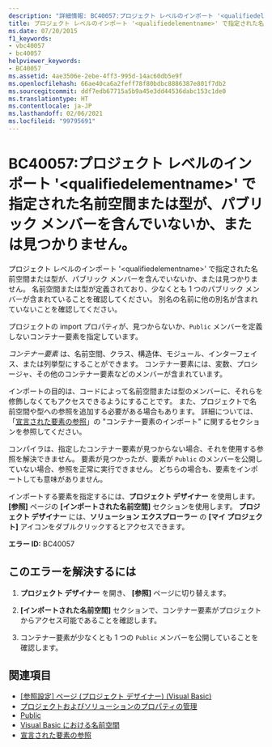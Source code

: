 ```yaml
---
description: "詳細情報: BC40057:プロジェクト レベルのインポート '<qualifiedelementname>' で指定された名前空間または型が、パブリック メンバーを含んでいないか、または見つかりません。"
title: プロジェクト レベルのインポート '<qualifiedelementname>' で指定された名前空間または型が、パブリック メンバーを含んでいないか、または見つかりません。
ms.date: 07/20/2015
f1_keywords:
- vbc40057
- bc40057
helpviewer_keywords:
- BC40057
ms.assetid: 4ae3506e-2ebe-4ff3-995d-14ac60db5e9f
ms.openlocfilehash: 66ae40ca6a2feff78f80bdbc8886387e801f7db2
ms.sourcegitcommit: ddf7edb67715a5b9a45e3dd44536dabc153c1de0
ms.translationtype: HT
ms.contentlocale: ja-JP
ms.lasthandoff: 02/06/2021
ms.locfileid: "99795691"
---
```

# <a name="bc40057-namespace-or-type-specified-in-the-project-level-imports-qualifiedelementname-doesnt-contain-any-public-member-or-cannot-be-found"></a>BC40057:プロジェクト レベルのインポート '\<qualifiedelementname>' で指定された名前空間または型が、パブリック メンバーを含んでいないか、または見つかりません。

プロジェクト レベルのインポート '\<qualifiedelementname>' で指定された名前空間または型が、パブリック メンバーを含んでいないか、または見つかりません。 名前空間または型が定義されており、少なくとも 1 つのパブリック メンバーが含まれていることを確認してください。 別名の名前に他の別名が含まれていないことを確認してください。

 プロジェクトの import プロパティが、見つからないか、`Public` メンバーを定義しないコンテナー要素を指定しています。

 *コンテナー要素* は、名前空間、クラス、構造体、モジュール、インターフェイス、または列挙型にすることができます。 コンテナー要素には、変数、プロシージャ、その他のコンテナー要素などのメンバーが含まれています。

 インポートの目的は、コードによって名前空間または型のメンバーに、それらを修飾しなくてもアクセスできるようにすることです。 また、プロジェクトで名前空間や型への参照を追加する必要がある場合もあります。 詳細については、「[宣言された要素の参照](../../programming-guide/language-features/declared-elements/references-to-declared-elements.md)」の "コンテナー要素のインポート" に関するセクションを参照してください。

 コンパイラは、指定したコンテナー要素が見つからない場合、それを使用する参照を解決できません。 要素が見つかったが、要素が `Public` のメンバーを公開していない場合、参照を正常に実行できません。 どちらの場合も、要素をインポートしても意味がありません。

 インポートする要素を指定するには、**プロジェクト デザイナー** を使用します。 **[参照]** ページの **[インポートされた名前空間]** セクションを使用します。 **プロジェクト デザイナー** には、**ソリューション エクスプローラー** の **[マイ プロジェクト]** アイコンをダブルクリックするとアクセスできます。

 **エラー ID:** BC40057

## <a name="to-correct-this-error"></a>このエラーを解決するには

1. **プロジェクト デザイナー** を開き、 **[参照]** ページに切り替えます。

2. **[インポートされた名前空間]** セクションで、コンテナー要素がプロジェクトからアクセス可能であることを確認します。

3. コンテナー要素が少なくとも 1 つの `Public` メンバーを公開していることを確認します。

## <a name="see-also"></a>関連項目

- [[参照設定] ページ (プロジェクト デザイナー) (Visual Basic)](/visualstudio/ide/reference/references-page-project-designer-visual-basic)
- [プロジェクトおよびソリューションのプロパティの管理](/visualstudio/ide/managing-project-and-solution-properties)
- [Public](../modifiers/public.md)
- [Visual Basic における名前空間](../../programming-guide/program-structure/namespaces.md)
- [宣言された要素の参照](../../programming-guide/language-features/declared-elements/references-to-declared-elements.md)

